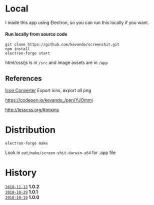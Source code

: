 # Local

I made this app using Electron, so you can run this locally if you want.


#### Run locally from source code


```
git clone https://github.com/kevando/screenshit.git
npm install
electron-forge start  
```

html/css/js is in `/src` and image assets are in `/app`


## References


[Icon Converter](https://iconverticons.com/online) Export icns, export all png 



https://codepen.io/kevando_/pen/YJOmmj

http://lesscss.org/#mixins

# Distribution

```
electron-forge make
```

Look in `out/make/screen-shit-darwin-x64` for .app file

# History

[`2018-11-13`](https://github.com/kevando/screenshit/releases/tag/v1.0.2) **1.0.2**   
[`2018-10-29`](https://github.com/kevando/screenshit/releases/tag/v1.0.1) **1.0.1**   
[`2018-10-19`](https://github.com/kevando/screenshit/releases/tag/v1.0.1) **1.0.0**   

